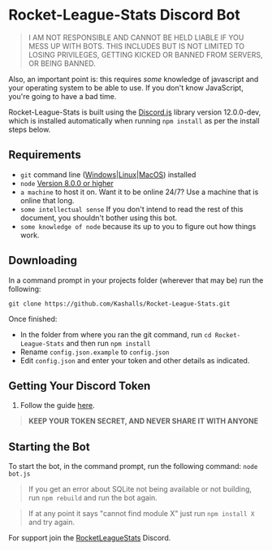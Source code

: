 # Rocket-League-Stats Discord Bot

> I AM NOT RESPONSIBLE AND CANNOT BE HELD LIABLE IF YOU MESS UP WITH BOTS. THIS INCLUDES BUT IS NOT LIMITED TO LOSING PRIVILEGES, GETTING KICKED OR BANNED FROM SERVERS, OR BEING BANNED.

Also, an important point is: this requires *some* knowledge of javascript and your operating system to be able to use. If you don't know JavaScript, you're going to have a bad time.

Rocket-League-Stats is built using the [Discord.js](http://discord.js.org/) library version 12.0.0-dev, which is installed automatically when running `npm install` as per the install steps below.

## Requirements

- `git` command line ([Windows](https://git-scm.com/download/win)|[Linux](https://git-scm.com/book/en/v2/Getting-Started-Installing-Git)|[MacOS](https://git-scm.com/download/mac)) installed
- `node` [Version 8.0.0 or higher](https://nodejs.org)
- `a machine` to host it on. Want it to be online 24/7? Use a machine that is online that long.
- `some intellectual sense` If you don't intend to read the rest of this document, you shouldn't bother using this bot.
- `some knowledge of node` because its up to you to figure out how things work.

## Downloading

In a command prompt in your projects folder (wherever that may be) run the following:

`git clone https://github.com/Kashalls/Rocket-League-Stats.git`

Once finished: 

- In the folder from where you ran the git command, run `cd Rocket-League-Stats` and then run `npm install`
- Rename `config.json.example` to `config.json`
- Edit `config.json` and enter your token and other details as indicated.

## Getting Your Discord Token

1. Follow the guide [here](https://github.com/reactiflux/discord-irc/wiki/Creating-a-discord-bot-&-getting-a-token).

> **KEEP YOUR TOKEN SECRET, AND NEVER SHARE IT WITH ANYONE**

## Starting the Bot

To start the bot, in the command prompt, run the following command:
`node bot.js`

> If you get an error about SQLite not being available or not building, run `npm rebuild` and run the bot again.

> If at any point it says "cannot find module X" just run `npm install X` and try again.

For support join the [RocketLeagueStats](https://discord.gg/fJ5dd25) Discord.


